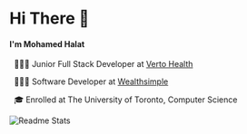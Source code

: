 # Hi There 👋
#### I'm Mohamed Halat
<p>
  &nbsp; 👨🏾‍💻 Junior Full Stack Developer at <a href="https://verto.health"> Verto Health </a>
</p>
<p>
  &nbsp; 👨🏾‍💻 Software Developer at <a href="https://www.wealthsimple.com"> Wealthsimple </a>
</p>
<p>
  &nbsp; 🎓 Enrolled at The University of Toronto, Computer Science
</p>

![Readme Stats](https://github-readme-stats.vercel.app/api?username=MohamedHalat&show_icons=true&count_private=true)
